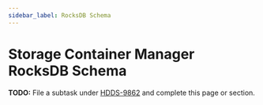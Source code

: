 ```yaml
---
sidebar_label: RocksDB Schema
---
```


# Storage Container Manager RocksDB Schema

**TODO:** File a subtask under [HDDS-9862](https://issues.apache.org/jira/browse/HDDS-9862) and complete this page or section.

